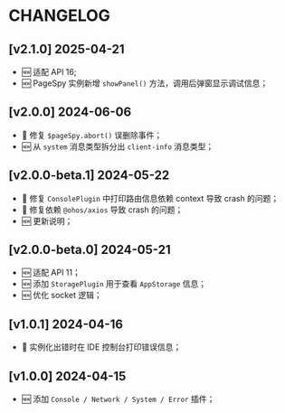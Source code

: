 # CHANGELOG

## [v2.1.0] 2025-04-21

- 🆕 适配 API 16;
- 🆕 PageSpy 实例新增 `showPanel()` 方法，调用后弹窗显示调试信息；

## [v2.0.0] 2024-06-06

- 🐛 修复 `$pageSpy.abort()` 误删除事件；
- 🆕 从 `system` 消息类型拆分出 `client-info` 消息类型；

## [v2.0.0-beta.1] 2024-05-22

- 🐛 修复 `ConsolePlugin` 中打印路由信息依赖 context 导致 crash 的问题；
- 🐛 修复依赖 `@ohos/axios` 导致 crash 的问题；
- 🆕 更新说明；

## [v2.0.0-beta.0] 2024-05-21

- 🆕 适配 API 11；
- 🆕 添加 `StoragePlugin` 用于查看 `AppStorage` 信息；
- 🆕 优化 socket 逻辑；

## [v1.0.1] 2024-04-16

- 🐛 实例化出错时在 IDE 控制台打印错误信息；

## [v1.0.0] 2024-04-15

- 🆕 添加 `Console / Network / System / Error` 插件；
